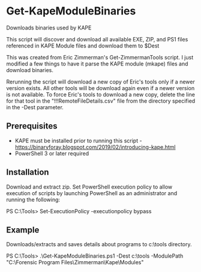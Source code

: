 # Get-KapeModuleBinaries
Downloads binaries used by KAPE

This script will discover and download all available EXE, ZIP, and PS1 files referenced in KAPE Module files and download them to $Dest

This was created from Eric Zimmerman's Get-ZimmermanTools script. I just modified a few things to have it parse the KAPE module (mkape) files and download binaries.  

Rerunning the script will download a new copy of Eric's tools only if a newer version exists. All other tools will be download again even if a newer version is not available. To force Eric's tools to download a new copy, delete the line for that tool in the "!!!RemoteFileDetails.csv" file from the directory specified in the -Dest parameter.

## Prerequisites
* KAPE must be installed prior to running this script - https://binaryforay.blogspot.com/2019/02/introducing-kape.html
* PowerShell 3 or later required

## Installation


Download and extract zip. Set PowerShell execution policy to allow execution of scripts by launching PowerShell as an administrator and running the following: 

PS C:\Tools> Set-ExecutionPolicy -executionpolicy bypass

## Example
Downloads/extracts and saves details about programs to c:\tools directory.

PS C:\Tools> .\Get-KapeModuleBinaries.ps1 -Dest c:\tools -ModulePath "C:\Forensic Program Files\Zimmerman\Kape\Modules"

